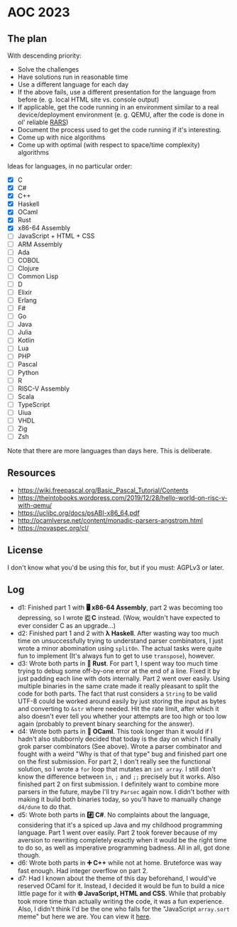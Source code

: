 # AOC 2023
## The plan
With descending priority:
- Solve the challenges
- Have solutions run in reasonable time
- Use a different language for each day
- If the above fails, use a different presentation for the language from before (e. g. local HTML site vs. console output)
- If applicable, get the code running in an environment similar to a real device/deployment environment (e. g. QEMU, after the code is done in ol' reliable [RARS](https://github.com/TheThirdOne/rars))
- Document the process used to get the code running if it's interesting.
- Come up with nice algorithms
- Come up with optimal (with respect to space/time complexity) algorithms

Ideas for languages, in no particular order:
- [x] C
- [x] C#
- [x] C++
- [x] Haskell
- [x] OCaml
- [x] Rust
- [x] x86-64 Assembly
- [ ] JavaScript + HTML + CSS
- [ ] ARM Assembly
- [ ] Ada
- [ ] COBOL
- [ ] Clojure
- [ ] Common Lisp
- [ ] D
- [ ] Elixir
- [ ] Erlang
- [ ] F#
- [ ] Go
- [ ] Java
- [ ] Julia
- [ ] Kotlin
- [ ] Lua
- [ ] PHP
- [ ] Pascal
- [ ] Python
- [ ] R
- [ ] RISC-V Assembly
- [ ] Scala
- [ ] TypeScript
- [ ] Uiua
- [ ] VHDL
- [ ] Zig
- [ ] Zsh

Note that there are more languages than days here. This is deliberate.

## Resources
- https://wiki.freepascal.org/Basic_Pascal_Tutorial/Contents
- https://theintobooks.wordpress.com/2019/12/28/hello-world-on-risc-v-with-qemu/
- https://uclibc.org/docs/psABI-x86_64.pdf
- http://ocamlverse.net/content/monadic-parsers-angstrom.html
- https://novaspec.org/cl/
## License
I don't know what you'd be using this for, but if you must: AGPLv3 or later.
## Log
- d1: Finished part 1 with **🖥️ x86-64 Assembly**, part 2 was becoming too depressing, so I wrote **🇨 C** instead. (Wow, wouldn't have expected to ever consider C as an upgrade...)
- d2: Finished part 1 and 2 with **λ Haskell**. After wasting way too much time on unsuccessfully trying to understand parser combinators, I just wrote a minor abomination using `splitOn`. The actual tasks were quite fun to implement (It's always fun to get to use `transpose`), however.
- d3: Wrote both parts in **🦀 Rust**. For part 1, I spent way too much time trying to debug some off-by-one error at the end of a line. Fixed it by just padding each line with dots internally. Part 2 went over easily. Using multiple binaries in the same crate made it really pleasant to split the code for both parts. The fact that rust considers a `String` to be valid UTF-8 could be worked around easily by just storing the input as bytes and converting to `&str` where needed. Hit the rate limit, after which it also doesn't ever tell you whether your attempts are too high or too low again (probably to prevent binary searching for the answer).
- d4: Wrote both parts in **🐫 OCaml**. This took longer than it would if I hadn't also stubbornly decided that today is the day on which I finally grok parser combinators (See above). Wrote a parser combinator and fought with a weird "Why is that of that type" bug and finished part one on the first submission. For part 2, I don't really see the functional solution, so I wrote a `for` loop that mutates an `int array`. I still don't know the difference between `in`, `;` and `;;` precisely but it works. Also finished part 2 on first submission. I definitely want to combine more parsers in the future, maybe I'll try `Parsec` again now. I didn't bother with making it build both binaries today, so you'll have to manually change `d4/dune` to do that.
- d5: Wrote both parts in **#️⃣ C#**. No complaints about the language, considering that it's a spiced up Java and my childhood programming language. Part 1 went over easily. Part 2 took forever because of my aversion to rewriting completely exactly when it would be the right time to do so, as well as imperative programming badness. All in all, got done though.
- d6: Wrote both parts in **➕ C++** while not at home. Bruteforce was way fast enough. Had integer overflow on part 2.
- d7: Had I known about the theme of this day beforehand, I would've reserved OCaml for it. Instead, I decided it would be fun to build a nice little page for it with **🌐 JavaScript, HTML and CSS**. While that probably took more time than actually writing the code, it was a fun experience. Also, I didn't think I'd be the one who falls for the "JavaScript `array.sort` meme" but here we are. You can view it [here](https://maxi0604.github.io/aoc2023/d7).
